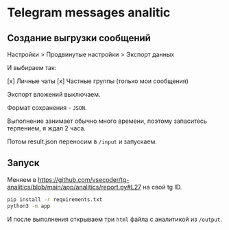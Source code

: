 # Telegram messages analitic

## Создание выгрузки сообщений

Настройки > Продвинутые настройки > Экспорт данных

И выбираем так:

[x] Личные чаты
[x] Частные группы (только мои сообщения)

Экспорт вложений выключаем.

Формат сохранения - `JSON`.

Выполнение занимает обычно много времени, поэтому запаситесь терпением, я ждал 2 часа.

Потом result.json переносим в `/input` и запускаем.

## Запуск

Меняем в https://github.com/vsecoder/tg-analitics/blob/main/app/analitics/report.py#L27 на свой tg ID.

```bash
pip install -r requirements.txt
python3 -m app
```

И после выполнения открываем три `html` файла с аналитикой из `/output`.
